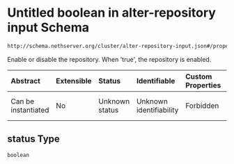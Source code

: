 # Untitled boolean in alter-repository input Schema

```txt
http://schema.nethserver.org/cluster/alter-repository-input.json#/properties/status
```

Enable or disable the repository. When 'true', the repository is enabled.

| Abstract            | Extensible | Status         | Identifiable            | Custom Properties | Additional Properties | Access Restrictions | Defined In                                                                                 |
| :------------------ | :--------- | :------------- | :---------------------- | :---------------- | :-------------------- | :------------------ | :----------------------------------------------------------------------------------------- |
| Can be instantiated | No         | Unknown status | Unknown identifiability | Forbidden         | Allowed               | none                | [alter-repository-input.json*](cluster/alter-repository-input.json "open original schema") |

## status Type

`boolean`
